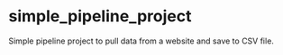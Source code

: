 # simple_pipeline_project
Simple pipeline project to pull data from a website and save to CSV file.
